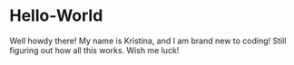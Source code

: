 # Hello-World

Well howdy there!
  My name is Kristina, and I am brand new to coding! Still figuring out how all this works. Wish me luck!
